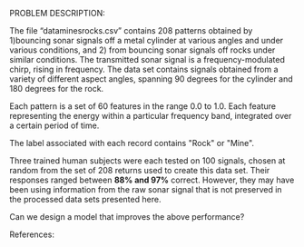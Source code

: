 PROBLEM DESCRIPTION:

The file “dataminesrocks.csv” contains 208 patterns obtained by 1)bouncing sonar signals off a metal cylinder at various angles and under various conditions, and 2) from bouncing sonar signals off rocks under similar conditions. The transmitted sonar signal is a frequency-modulated chirp, rising in frequency. The data set contains signals obtained from a variety of different aspect angles, spanning 90 degrees for the cylinder and 180 degrees for the rock.

Each pattern is a set of 60 features in the range 0.0 to 1.0. Each feature representing the energy within a particular frequency band, integrated over a certain period of time. 

The label associated with each record contains "Rock" or "Mine".

Three trained human subjects were each tested on 100 signals, chosen at random from the set of 208 returns used to create this data set. Their responses ranged between **88% and 97%** correct. However, they may have been using information from the raw sonar signal that is not preserved in the processed data sets presented here.

Can we design a model that improves the above performance?

References: 

[](https://datahub.io/machine-learning/sonar#readme)
[](https://www.openml.org/d/40)
